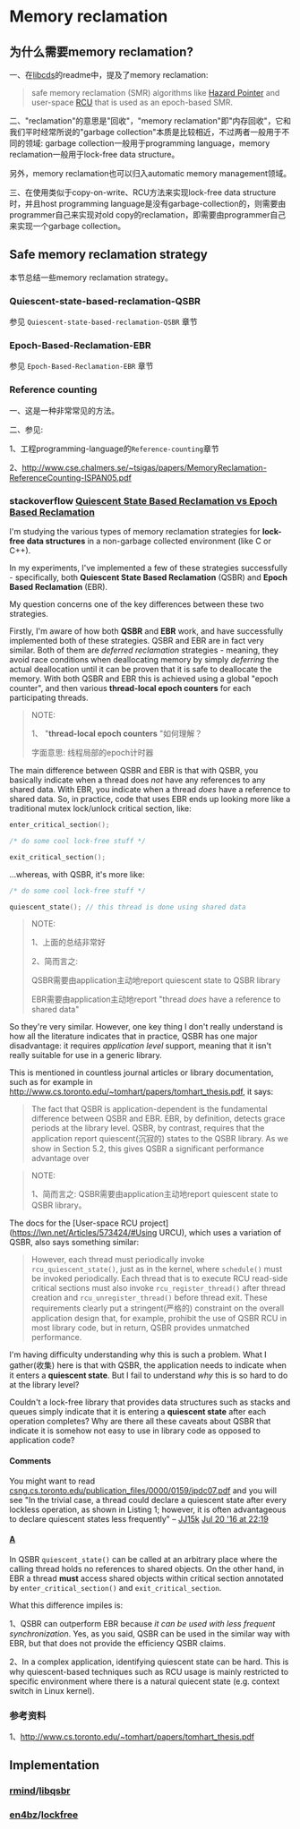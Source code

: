 # Memory reclamation

## 为什么需要memory reclamation?

一、在[libcds](https://github.com/khizmax/libcds)的readme中，提及了memory reclamation:

> safe memory reclamation (SMR) algorithms like [Hazard Pointer](http://en.wikipedia.org/wiki/Hazard_pointer) and user-space [RCU](http://en.wikipedia.org/wiki/Read-copy-update) that is used as an epoch-based SMR.

二、"reclamation"的意思是"回收"，"memory reclamation"即"内存回收"，它和我们平时经常所说的"garbage collection"本质是比较相近，不过两者一般用于不同的领域: garbage collection一般用于programming language，memory reclamation一般用于lock-free data structure。

另外，memory reclamation也可以归入automatic memory management领域。

三、在使用类似于copy-on-write、RCU方法来实现lock-free data structure时，并且host programming language是没有garbage-collection的，则需要由programmer自己来实现对old copy的reclamation，即需要由programmer自己来实现一个garbage collection。



## Safe memory reclamation strategy

本节总结一些memory reclamation strategy。



### Quiescent-state-based-reclamation-QSBR

参见 `Quiescent-state-based-reclamation-QSBR` 章节



### Epoch-Based-Reclamation-EBR

参见 `Epoch-Based-Reclamation-EBR` 章节



### Reference counting

一、这是一种非常常见的方法。

二、参见:

1、工程programming-language的`Reference-counting`章节

2、http://www.cse.chalmers.se/~tsigas/papers/MemoryReclamation-ReferenceCounting-ISPAN05.pdf



### stackoverflow [Quiescent State Based Reclamation vs Epoch Based Reclamation](https://stackoverflow.com/questions/36573370/quiescent-state-based-reclamation-vs-epoch-based-reclamation)

I'm studying the various types of memory reclamation strategies for **lock-free data structures** in a non-garbage collected environment (like C or C++).

In my experiments, I've implemented a few of these strategies successfully - specifically, both **Quiescent State Based Reclamation** (QSBR) and **Epoch Based Reclamation** (EBR).

My question concerns one of the key differences between these two strategies.

Firstly, I'm aware of how both **QSBR** and **EBR** work, and have successfully implemented both of these strategies. QSBR and EBR are in fact very similar. Both of them are *deferred reclamation* strategies - meaning, they avoid race conditions when deallocating memory by simply *deferring* the actual deallocation until it can be proven that it is safe to deallocate the memory. With both QSBR and EBR this is achieved using a global "epoch counter", and then various **thread-local epoch counters** for each participating threads.

> NOTE: 
>
> 1、 "**thread-local epoch counters** "如何理解？
>
> 字面意思: 线程局部的epoch计时器

The main difference between QSBR and EBR is that with QSBR, you basically indicate when a thread does *not* have any references to any shared data. With EBR, you indicate when a thread *does* have a reference to shared data. So, in practice, code that uses EBR ends up looking more like a traditional mutex lock/unlock critical section, like:

```C++
enter_critical_section();

/* do some cool lock-free stuff */

exit_critical_section();
```

...whereas, with QSBR, it's more like:

```C++
/* do some cool lock-free stuff */

quiescent_state(); // this thread is done using shared data
```

> NOTE: 
>
> 1、上面的总结非常好
>
> 2、简而言之: 
>
> QSBR需要由application主动地report quiescent state to QSBR library
>
> EBR需要由application主动地report "thread *does* have a reference to shared data"



So they're very similar. However, one key thing I don't really understand is how all the literature indicates that in practice, QSBR has one major disadvantage: it requires *application level* support, meaning that it isn't really suitable for use in a generic library.

This is mentioned in countless journal articles or library documentation, such as for example in http://www.cs.toronto.edu/~tomhart/papers/tomhart_thesis.pdf, it says:

> The fact that QSBR is application-dependent is the fundamental difference between QSBR and EBR. EBR, by definition, detects grace periods at the library level. QSBR, by contrast, requires that the application report quiescent(沉寂的) states to the QSBR library. As we show in Section 5.2, this gives QSBR a significant performance advantage over

> NOTE: 
>
> 1、简而言之: QSBR需要由application主动地report quiescent state to QSBR library。

The docs for the [User-space RCU project](https://lwn.net/Articles/573424/#Using URCU), which uses a variation of QSBR, also says something similar:

> However, each thread must periodically invoke `rcu_quiescent_state()`, just as in the kernel, where `schedule()` must be invoked periodically. Each thread that is to execute RCU read-side critical sections must also invoke `rcu_register_thread()` after thread creation and `rcu_unregister_thread()` before thread exit. These requirements clearly put a stringent(严格的) constraint on the overall application design that, for example, prohibit the use of QSBR RCU in most library code, but in return, QSBR provides unmatched performance.

I'm having difficulty understanding why this is such a problem. What I gather(收集) here is that with QSBR, the application needs to indicate when it enters a **quiescent state**. But I fail to understand *why* this is so hard to do at the library level?

Couldn't a lock-free library that provides data structures such as stacks and queues simply indicate that it is entering a **quiescent state** after each operation completes? Why are there all these caveats about QSBR that indicate it is somehow not easy to use in library code as opposed to application code?

#### Comments

You might want to read [csng.cs.toronto.edu/publication_files/0000/0159/jpdc07.pdf](http://csng.cs.toronto.edu/publication_files/0000/0159/jpdc07.pdf) and you will see "In the trivial case, a thread could declare a quiescent state after every lockless operation, as shown in Listing 1; however, it is often advantageous to declare quiescent states less frequently" – [JJ15k](https://stackoverflow.com/users/1514498/jj15k) [Jul 20 '16 at 22:19](https://stackoverflow.com/questions/36573370/quiescent-state-based-reclamation-vs-epoch-based-reclamation#comment64385038_36573370) 

#### [A](https://stackoverflow.com/a/42224909)



In QSBR `quiescent_state()` can be called at an arbitrary place where the calling thread holds no references to shared objects. On the other hand, in EBR a thread **must** access shared objects within critical section annotated by `enter_critical_section()` and `exit_critical_section`.

What this difference impiles is:

1、QSBR can outperform EBR because *it can be used with less frequent synchronization*. Yes, as you said, QSBR can be used in the similar way with EBR, but that does not provide the efficiency QSBR claims.

2、In a complex application, identifying quiescent state can be hard. This is why quiescent-based techniques such as RCU usage is mainly restricted to specific environment where there is a natural quiecent state (e.g. context switch in Linux kernel).

### 参考资料

1、http://www.cs.toronto.edu/~tomhart/papers/tomhart_thesis.pdf



## Implementation

### [rmind](https://github.com/rmind)/**[libqsbr](https://github.com/rmind/libqsbr)**



### [en4bz](https://github.com/en4bz)/**[lockfree](https://github.com/en4bz/lockfree)**